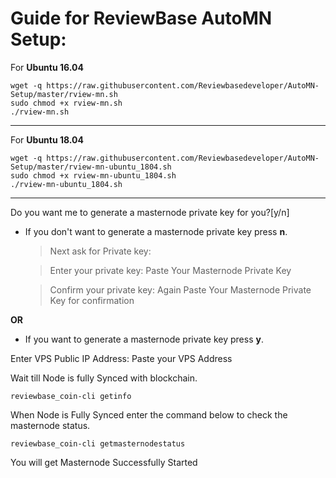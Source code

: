 # Guide for ReviewBase AutoMN Setup:


For **Ubuntu 16.04**
```
wget -q https://raw.githubusercontent.com/Reviewbasedeveloper/AutoMN-Setup/master/rview-mn.sh
sudo chmod +x rview-mn.sh
./rview-mn.sh
```
***

For **Ubuntu 18.04**
```
wget -q https://raw.githubusercontent.com/Reviewbasedeveloper/AutoMN-Setup/master/rview-mn-ubuntu_1804.sh
sudo chmod +x rview-mn-ubuntu_1804.sh
./rview-mn-ubuntu_1804.sh
```
***

Do you want me to generate a masternode private key for you?[y/n]

- If you don't want to generate a masternode private key press **n**.

  > Next ask for Private key:
  
  > Enter your private key: Paste Your Masternode Private Key
  
  > Confirm your private key: Again Paste Your Masternode Private Key for confirmation

**OR**

- If you want to generate a masternode private key press  **y**.

 Enter VPS Public IP Address: Paste your VPS Address

 Wait till Node is fully Synced with blockchain.

`reviewbase_coin-cli getinfo`

When Node is Fully Synced enter the command below to check the masternode status.

`reviewbase_coin-cli getmasternodestatus`

You will get Masternode Successfully Started

